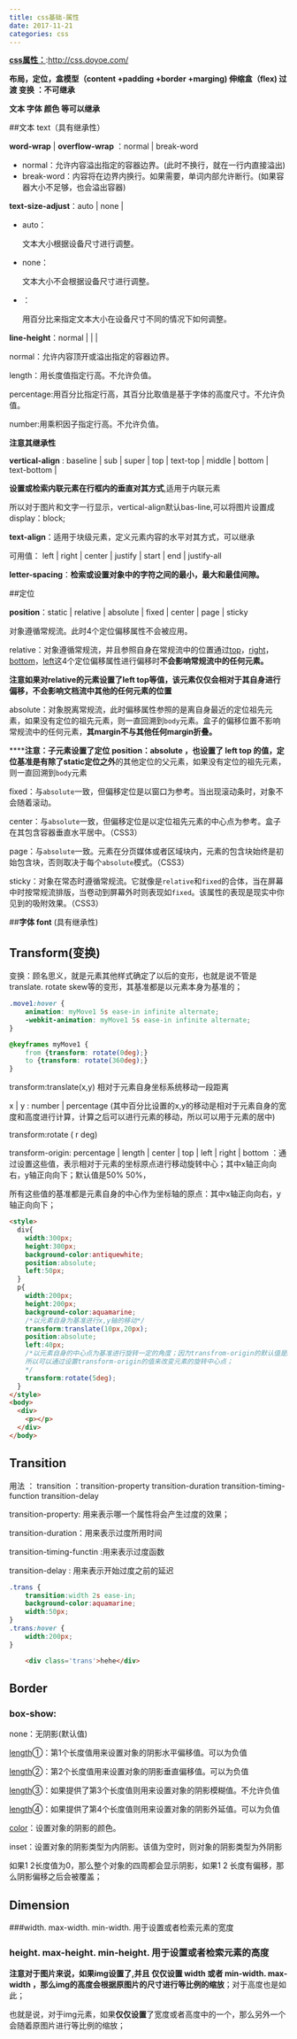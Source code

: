 ```yaml
---
title: css基础-属性
date: 2017-11-21 
categories: css
---
```


[**css属性：**](http://css.doyoe.com/):http://css.doyoe.com/

**布局，定位，盒模型（content +padding +border +marging) 伸缩盒（flex)  过渡 变换 ：不可继承**

**文本 字体 颜色 等可以继承**

##文本 text（具有继承性）

**word-wrap** | **overflow-wrap** ：normal | break-word

* normal：允许内容溢出指定的容器边界。(此时不换行，就在一行内直接溢出)
* break-word：内容将在边界内换行。如果需要，单词内部允许断行。(如果容器大小不足够，也会溢出容器)

**text-size-adjust**：auto | none | [](http://www.css88.com/book/css/values/numeric/percentage.htm)

- auto：

  文本大小根据设备尺寸进行调整。

- none：

  文本大小不会根据设备尺寸进行调整。

- [](http://www.css88.com/book/css/values/numeric/percentage.htm)：

  用百分比来指定文本大小在设备尺寸不同的情况下如何调整。

**line-height**：normal | <length> | <percentage> | <number>

normal：允许内容顶开或溢出指定的容器边界。

length：用长度值指定行高。不允许负值。

percentage:用百分比指定行高，其百分比取值是基于字体的高度尺寸。不允许负值。

number:用乘积因子指定行高。不允许负值。

**注意其继承性**

**vertical-align** : baseline | sub | super | top | text-top | middle | bottom | text-bottom | 

**设置或检索内联元素在行框内的垂直对其方式**,适用于内联元素

所以对于图片和文字一行显示，vertical-align默认bas-line,可以将图片设置成display：block;

**text-align**：适用于块级元素，定义元素内容的水平对其方式，可以继承

可用值： left | right | center | justify | start | end | justify-all

**letter-spacing**：**检索或设置对象中的字符之间的最小，最大和最佳间隙。**

##定位

**position**：static | relative | absolute | fixed | center | page | sticky

对象遵循常规流。此时4个定位偏移属性不会被应用。

relative：对象遵循常规流，并且参照自身在常规流中的位置通过[top](http://www.css88.com/book/css/properties/positioning/top.htm)，[right](http://www.css88.com/book/css/properties/positioning/right.htm)，[bottom](http://www.css88.com/book/css/properties/positioning/bottom.htm)，[left](http://www.css88.com/book/css/properties/positioning/left.htm)这4个定位偏移属性进行偏移时**不会影响常规流中的任何元素。**

**注意如果对relative的元素设置了left top等值，该元素仅仅会相对于其自身进行偏移，不会影响文档流中其他的任何元素的位置**

absolute：对象脱离常规流，此时偏移属性参照的是离自身最近的定位祖先元素，如果没有定位的祖先元素，则一直回溯到`body`元素。盒子的偏移位置不影响常规流中的任何元素，**其margin不与其他任何margin折叠。**

******注意：**子元素设置了定位 position：absolute ，**也设置了 left top 的值**，定位基准是有**除了static定位之外**的其他定位的父元素，如果没有定位的祖先元素，则一直回溯到`body`元素

fixed：与`absolute`一致，但偏移定位是以窗口为参考。当出现滚动条时，对象不会随着滚动。

center：与`absolute`一致，但偏移定位是以定位祖先元素的中心点为参考。盒子在其包含容器垂直水平居中。（CSS3）

page：与`absolute`一致。元素在分页媒体或者区域块内，元素的包含块始终是初始包含块，否则取决于每个`absolute`模式。（CSS3）

sticky：对象在常态时遵循常规流。它就像是`relative`和`fixed`的合体，当在屏幕中时按常规流排版，当卷动到屏幕外时则表现如`fixed`。该属性的表现是现实中你见到的吸附效果。（CSS3）

##**字体 font** (具有继承性)



## Transform(变换)

变换：顾名思义，就是元素其他样式确定了以后的变形，也就是说不管是translate. rotate skew等的变形，其基准都是以元素本身为基准的；

```css
.move1:hover {
    animation: myMove1 5s ease-in infinite alternate;
    -webkit-animation: myMove1 5s ease-in infinite alternate;
}

@keyframes myMove1 {
    from {transform: rotate(0deg);}
    to {transform: rotate(360deg);}
}
```

transform:translate(x,y) 相对于元素自身坐标系统移动一段距离

x | y : number | percentage (其中百分比设置的x,y的移动是相对于元素自身的宽度和高度进行计算，计算之后可以进行元素的移动，所以可以用于元素的居中)

transform:rotate ( r deg)

transform-origin: percentage | length |  center | top | left | right | bottom ：通过设置这些值，表示相对于元素的坐标原点进行移动旋转中心；其中x轴正向向右，y轴正向向下；默认值是50% 50%，

所有这些值的基准都是元素自身的中心作为坐标轴的原点：其中x轴正向向右，y轴正向向下；

```html
<style>
  div{
    width:300px;
    height:300px;
    background-color:antiquewhite;
    position:absolute;
    left:50px;
  }
  p{
    width:200px;
    height:200px;
    background-color:aquamarine;
    /*以元素自身为基准进行x,y轴的移动*/
    transform:translate(10px,20px);
    position:absolute;
    left:40px;
    /*以元素自身的中心点为基准进行旋转一定的角度；因为transfrom-origin的默认值是50% 50%，也就是说元素旋转的中心点就是元素的本身
    所以可以通过设置transform-origin的值来改变元素的旋转中心点；
    */
    transform:rotate(5deg);
  }
</style>
<body>
  <div>
    <p></p>
  </div>
</body>
```

## Transition

用法 ： transition ：transition-property transition-duration transition-timing-function transition-delay

transition-property: 用来表示哪一个属性将会产生过度的效果；

transition-duration：用来表示过度所用时间

transition-timing-functin :用来表示过度函数

transition-delay : 用来表示开始过度之前的延迟

```css
.trans {
    transition:width 2s ease-in;
    background-color:aquamarine;
    width:50px;
}
.trans:hover {
    width:200px;
}
```

```html
    <div class='trans'>hehe</div>
```

## Border

### box-show:

none：无阴影(默认值)

[length](http://css.doyoe.com/values/length/length.htm)①：第1个长度值用来设置对象的阴影水平偏移值。可以为负值

[length](http://css.doyoe.com/values/length/length.htm)②：第2个长度值用来设置对象的阴影垂直偏移值。可以为负值

[length](http://css.doyoe.com/values/length/length.htm)③：如果提供了第3个长度值则用来设置对象的阴影模糊值。不允许负值

[length](http://css.doyoe.com/values/length/length.htm)④：如果提供了第4个长度值则用来设置对象的阴影外延值。可以为负值

[color](http://css.doyoe.com/values/color/color.htm)：设置对象的阴影的颜色。

inset：设置对象的阴影类型为内阴影。该值为空时，则对象的阴影类型为外阴影

如果1 2长度值为0，那么整个对象的四周都会显示阴影，如果1 2 	长度有偏移，那么阴影偏移之后会被覆盖；

## Dimension

###width.  max-width. min-width. 用于设置或者检索元素的宽度

### height.  max-height. min-height. 用于设置或者检索元素的高度

**注意对于图片来说，如果img设置了,并且 仅仅设置 width  或者 min-width. max-width ，那么img的高度会根据原图片的尺寸进行等比例的缩放**；对于高度也是如此；

也就是说，对于img元素，如果**仅仅设置**了宽度或者高度中的一个，那么另外一个会随着原图片进行等比例的缩放；






